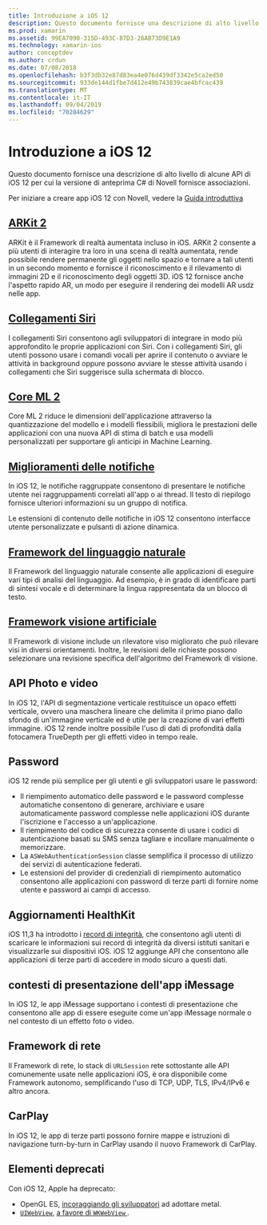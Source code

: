 ```yaml
---
title: Introduzione a iOS 12
description: Questo documento fornisce una descrizione di alto livello di alcune API di iOS 12 per cui la versione di anteprima C# di Novell fornisce associazioni.
ms.prod: xamarin
ms.assetid: 99EA7090-315D-493C-87D3-26AB73D9E1A9
ms.technology: xamarin-ios
author: conceptdev
ms.author: crdun
ms.date: 07/08/2018
ms.openlocfilehash: b3f3db32e87d83ea4e076d439df3342e5ca2ed50
ms.sourcegitcommit: 933de144d1fbe7d412e49b743839cae4bfcac439
ms.translationtype: MT
ms.contentlocale: it-IT
ms.lasthandoff: 09/04/2019
ms.locfileid: "70284629"
---
```

# <a name="introduction-to-ios-12"></a>Introduzione a iOS 12

Questo documento fornisce una descrizione di alto livello di alcune API di iOS 12 per cui la versione di anteprima C# di Novell fornisce associazioni.

Per iniziare a creare app iOS 12 con Novell, vedere la [Guida introduttiva](get-started.md)

## <a name="arkit-2arkit2md"></a>[ARKit 2](arkit2.md)

ARKit è il Framework di realtà aumentata incluso in iOS. ARKit 2 consente a più utenti di interagire tra loro in una scena di realtà aumentata, rende possibile rendere permanente gli oggetti nello spazio e tornare a tali utenti in un secondo momento e fornisce il riconoscimento e il rilevamento di immagini 2D e il riconoscimento degli oggetti 3D. iOS 12 fornisce anche l'aspetto rapido AR, un modo per eseguire il rendering dei modelli AR usdz nelle app.

## <a name="siri-shortcutssiri-shortcutsmd"></a>[Collegamenti Siri](siri-shortcuts.md)

I collegamenti Siri consentono agli sviluppatori di integrare in modo più approfondito le proprie applicazioni con Siri. Con i collegamenti Siri, gli utenti possono usare i comandi vocali per aprire il contenuto o avviare le attività in background oppure possono avviare le stesse attività usando i collegamenti che Siri suggerisce sulla schermata di blocco.

## <a name="core-ml-2coremlmd"></a>[Core ML 2](coreml.md)

Core ML 2 riduce le dimensioni dell'applicazione attraverso la quantizzazione del modello e i modelli flessibili, migliora le prestazioni delle applicazioni con una nuova API di stima di batch e usa modelli personalizzati per supportare gli anticipi in Machine Learning.

## <a name="notification-improvementsnotificationsindexmd"></a>[Miglioramenti delle notifiche](notifications/index.md)

In iOS 12, le notifiche raggruppate consentono di presentare le notifiche utente nei raggruppamenti correlati all'app o ai thread. Il testo di riepilogo fornisce ulteriori informazioni su un gruppo di notifica.

Le estensioni di contenuto delle notifiche in iOS 12 consentono interfacce utente personalizzate e pulsanti di azione dinamica.

## <a name="natural-language-frameworknatural-languagemd"></a>[Framework del linguaggio naturale](natural-language.md)

Il Framework del linguaggio naturale consente alle applicazioni di eseguire vari tipi di analisi del linguaggio. Ad esempio, è in grado di identificare parti di sintesi vocale e di determinare la lingua rappresentata da un blocco di testo.

## <a name="vision-frameworkiosplatformintroduction-to-ios11visionmd"></a>[Framework visione artificiale](~/ios/platform/introduction-to-ios11/vision.md)

Il Framework di visione include un rilevatore viso migliorato che può rilevare visi in diversi orientamenti. Inoltre, le revisioni delle richieste possono selezionare una revisione specifica dell'algoritmo del Framework di visione.

## <a name="photo-and-video-apis"></a>API Photo e video

In iOS 12, l'API di segmentazione verticale restituisce un opaco effetti verticale, ovvero una maschera lineare che delimita il primo piano dallo sfondo di un'immagine verticale ed è utile per la creazione di vari effetti immagine. iOS 12 rende inoltre possibile l'uso di dati di profondità dalla fotocamera TrueDepth per gli effetti video in tempo reale.

## <a name="passwords"></a>Password

iOS 12 rende più semplice per gli utenti e gli sviluppatori usare le password:

- Il riempimento automatico delle password e le password complesse automatiche consentono di generare, archiviare e usare automaticamente password complesse nelle applicazioni iOS durante l'iscrizione e l'accesso a un'applicazione.
- Il riempimento del codice di sicurezza consente di usare i codici di autenticazione basati su SMS senza tagliare e incollare manualmente o memorizzare.
- La `ASWebAuthenticationSession` classe semplifica il processo di utilizzo dei servizi di autenticazione federati.
- Le estensioni del provider di credenziali di riempimento automatico consentono alle applicazioni con password di terze parti di fornire nome utente e password ai campi di accesso.

## <a name="healthkit-updates"></a>Aggiornamenti HealthKit

iOS 11,3 ha introdotto i [record di integrità](https://www.apple.com/healthcare/health-records/), che consentono agli utenti di scaricare le informazioni sui record di integrità da diversi istituti sanitari e visualizzarle sui dispositivi iOS. iOS 12 aggiunge API che consentono alle applicazioni di terze parti di accedere in modo sicuro a questi dati.

## <a name="imessage-app-presentation-contexts"></a>contesti di presentazione dell'app iMessage

In iOS 12, le app iMessage supportano i contesti di presentazione che consentono alle app di essere eseguite come un'app iMessage normale o nel contesto di un effetto foto o video.

## <a name="network-framework"></a>Framework di rete

Il Framework di rete, lo stack di `URLSession` rete sottostante alle API comunemente usate nelle applicazioni iOS, è ora disponibile come Framework autonomo, semplificando l'uso di TCP, UDP, TLS, IPv4/IPv6 e altro ancora.

## <a name="carplay"></a>CarPlay

In iOS 12, le app di terze parti possono fornire mappe e istruzioni di navigazione turn-by-turn in CarPlay usando il nuovo Framework di CarPlay.

## <a name="deprecations"></a>Elementi deprecati

Con iOS 12, Apple ha deprecato:

- OpenGL ES, [incoraggiando gli sviluppatori](https://developer.apple.com/ios/whats-new/) ad adottare metal.
- [`UIWebView`](xref:UIKit.UIWebView), [a favore di `WKWebView` ](https://developer.apple.com/documentation/webkit/wkwebview?language=objc).
